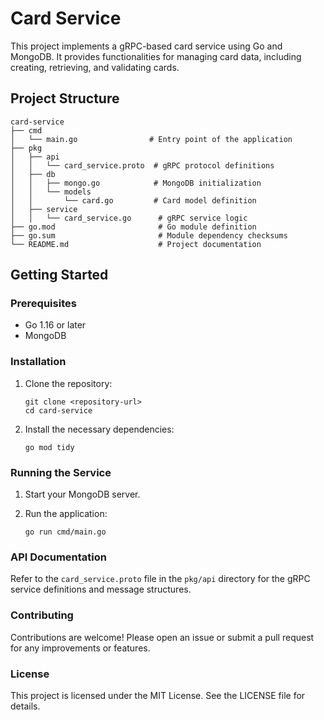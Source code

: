 # Card Service

This project implements a gRPC-based card service using Go and MongoDB. It provides functionalities for managing card data, including creating, retrieving, and validating cards.

## Project Structure

```
card-service
├── cmd
│   └── main.go                # Entry point of the application
├── pkg
│   ├── api
│   │   └── card_service.proto  # gRPC protocol definitions
│   ├── db
│   │   ├── mongo.go            # MongoDB initialization
│   │   └── models
│   │       └── card.go         # Card model definition
│   ├── service
│   │   └── card_service.go      # gRPC service logic
├── go.mod                       # Go module definition
├── go.sum                       # Module dependency checksums
└── README.md                    # Project documentation
```

## Getting Started

### Prerequisites

- Go 1.16 or later
- MongoDB

### Installation

1. Clone the repository:
   ```
   git clone <repository-url>
   cd card-service
   ```

2. Install the necessary dependencies:
   ```
   go mod tidy
   ```

### Running the Service

1. Start your MongoDB server.

2. Run the application:
   ```
   go run cmd/main.go
   ```

### API Documentation

Refer to the `card_service.proto` file in the `pkg/api` directory for the gRPC service definitions and message structures.

### Contributing

Contributions are welcome! Please open an issue or submit a pull request for any improvements or features.

### License

This project is licensed under the MIT License. See the LICENSE file for details.